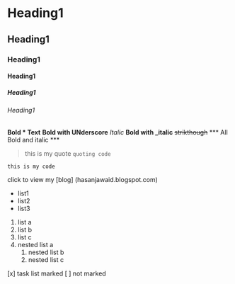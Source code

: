 # Heading1
## Heading1
### Heading1
#### Heading1
##### Heading1
###### Heading1
**Bold * Text**
__Bold with UNderscore__
_Italic_
**Bold with _italic**
~~strikthough~~ 
*** All Bold and italic ***
> this is my quote
`quoting code`
```
this is my code
```
click to view my [blog] (hasanjawaid.blogspot.com)
- list1
- list2
- list3
1. list a
2. list b
3. list c
1. nested list a
   1. nested list b
     1. nested list c
     
[x] task list marked
[ ] not marked

